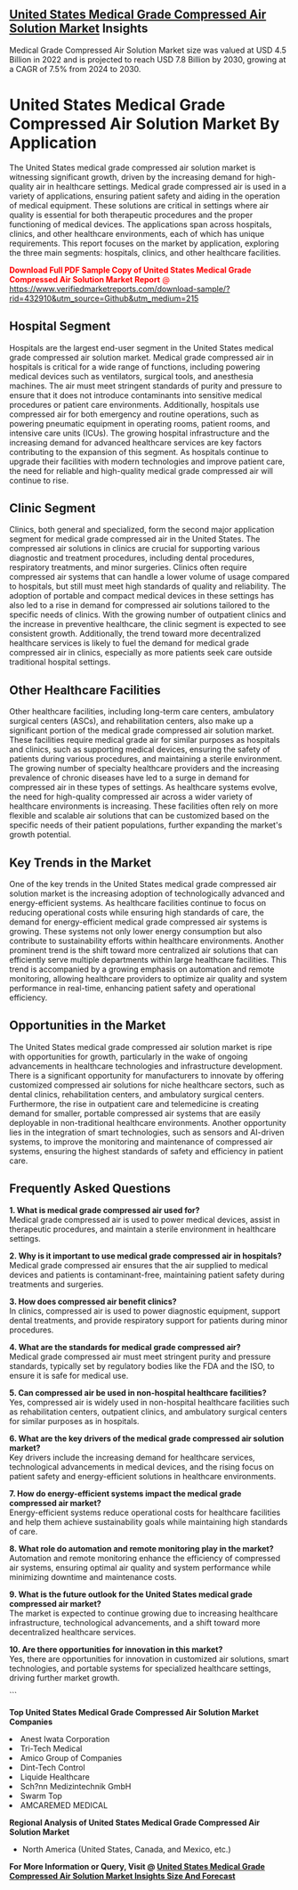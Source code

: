 <h2><a href="https://www.verifiedmarketreports.com/download-sample/?rid=432910&amp;utm_source=Github&amp;utm_medium=215" target="_blank">United States Medical Grade Compressed Air Solution Market</a> Insights</h2><p>Medical Grade Compressed Air Solution Market size was valued at USD 4.5 Billion in 2022 and is projected to reach USD 7.8 Billion by 2030, growing at a CAGR of 7.5% from 2024 to 2030.</p><p><h1>United States Medical Grade Compressed Air Solution Market By Application</h1><p>The United States medical grade compressed air solution market is witnessing significant growth, driven by the increasing demand for high-quality air in healthcare settings. Medical grade compressed air is used in a variety of applications, ensuring patient safety and aiding in the operation of medical equipment. These solutions are critical in settings where air quality is essential for both therapeutic procedures and the proper functioning of medical devices. The applications span across hospitals, clinics, and other healthcare environments, each of which has unique requirements. This report focuses on the market by application, exploring the three main segments: hospitals, clinics, and other healthcare facilities.</p><p><p><span class=""><span style="color: #ff0000;"><strong>Download Full PDF Sample Copy of United States Medical Grade Compressed Air Solution Market Report</strong> @ </span><a href="https://www.verifiedmarketreports.com/download-sample/?rid=432910&amp;utm_source=Github&amp;utm_medium=215" target="_blank">https://www.verifiedmarketreports.com/download-sample/?rid=432910&amp;utm_source=Github&amp;utm_medium=215</a></span></p></p><h2>Hospital Segment</h2><p>Hospitals are the largest end-user segment in the United States medical grade compressed air solution market. Medical grade compressed air in hospitals is critical for a wide range of functions, including powering medical devices such as ventilators, surgical tools, and anesthesia machines. The air must meet stringent standards of purity and pressure to ensure that it does not introduce contaminants into sensitive medical procedures or patient care environments. Additionally, hospitals use compressed air for both emergency and routine operations, such as powering pneumatic equipment in operating rooms, patient rooms, and intensive care units (ICUs). The growing hospital infrastructure and the increasing demand for advanced healthcare services are key factors contributing to the expansion of this segment. As hospitals continue to upgrade their facilities with modern technologies and improve patient care, the need for reliable and high-quality medical grade compressed air will continue to rise.</p><h2>Clinic Segment</h2><p>Clinics, both general and specialized, form the second major application segment for medical grade compressed air in the United States. The compressed air solutions in clinics are crucial for supporting various diagnostic and treatment procedures, including dental procedures, respiratory treatments, and minor surgeries. Clinics often require compressed air systems that can handle a lower volume of usage compared to hospitals, but still must meet high standards of quality and reliability. The adoption of portable and compact medical devices in these settings has also led to a rise in demand for compressed air solutions tailored to the specific needs of clinics. With the growing number of outpatient clinics and the increase in preventive healthcare, the clinic segment is expected to see consistent growth. Additionally, the trend toward more decentralized healthcare services is likely to fuel the demand for medical grade compressed air in clinics, especially as more patients seek care outside traditional hospital settings.</p><h2>Other Healthcare Facilities</h2><p>Other healthcare facilities, including long-term care centers, ambulatory surgical centers (ASCs), and rehabilitation centers, also make up a significant portion of the medical grade compressed air solution market. These facilities require medical grade air for similar purposes as hospitals and clinics, such as supporting medical devices, ensuring the safety of patients during various procedures, and maintaining a sterile environment. The growing number of specialty healthcare providers and the increasing prevalence of chronic diseases have led to a surge in demand for compressed air in these types of settings. As healthcare systems evolve, the need for high-quality compressed air across a wider variety of healthcare environments is increasing. These facilities often rely on more flexible and scalable air solutions that can be customized based on the specific needs of their patient populations, further expanding the market's growth potential.</p><h2>Key Trends in the Market</h2><p>One of the key trends in the United States medical grade compressed air solution market is the increasing adoption of technologically advanced and energy-efficient systems. As healthcare facilities continue to focus on reducing operational costs while ensuring high standards of care, the demand for energy-efficient medical grade compressed air systems is growing. These systems not only lower energy consumption but also contribute to sustainability efforts within healthcare environments. Another prominent trend is the shift toward more centralized air solutions that can efficiently serve multiple departments within large healthcare facilities. This trend is accompanied by a growing emphasis on automation and remote monitoring, allowing healthcare providers to optimize air quality and system performance in real-time, enhancing patient safety and operational efficiency.</p><h2>Opportunities in the Market</h2><p>The United States medical grade compressed air solution market is ripe with opportunities for growth, particularly in the wake of ongoing advancements in healthcare technologies and infrastructure development. There is a significant opportunity for manufacturers to innovate by offering customized compressed air solutions for niche healthcare sectors, such as dental clinics, rehabilitation centers, and ambulatory surgical centers. Furthermore, the rise in outpatient care and telemedicine is creating demand for smaller, portable compressed air systems that are easily deployable in non-traditional healthcare environments. Another opportunity lies in the integration of smart technologies, such as sensors and AI-driven systems, to improve the monitoring and maintenance of compressed air systems, ensuring the highest standards of safety and efficiency in patient care.</p><h2>Frequently Asked Questions</h2><p><strong>1. What is medical grade compressed air used for?</strong><br>Medical grade compressed air is used to power medical devices, assist in therapeutic procedures, and maintain a sterile environment in healthcare settings.</p><p><strong>2. Why is it important to use medical grade compressed air in hospitals?</strong><br>Medical grade compressed air ensures that the air supplied to medical devices and patients is contaminant-free, maintaining patient safety during treatments and surgeries.</p><p><strong>3. How does compressed air benefit clinics?</strong><br>In clinics, compressed air is used to power diagnostic equipment, support dental treatments, and provide respiratory support for patients during minor procedures.</p><p><strong>4. What are the standards for medical grade compressed air?</strong><br>Medical grade compressed air must meet stringent purity and pressure standards, typically set by regulatory bodies like the FDA and the ISO, to ensure it is safe for medical use.</p><p><strong>5. Can compressed air be used in non-hospital healthcare facilities?</strong><br>Yes, compressed air is widely used in non-hospital healthcare facilities such as rehabilitation centers, outpatient clinics, and ambulatory surgical centers for similar purposes as in hospitals.</p><p><strong>6. What are the key drivers of the medical grade compressed air solution market?</strong><br>Key drivers include the increasing demand for healthcare services, technological advancements in medical devices, and the rising focus on patient safety and energy-efficient solutions in healthcare environments.</p><p><strong>7. How do energy-efficient systems impact the medical grade compressed air market?</strong><br>Energy-efficient systems reduce operational costs for healthcare facilities and help them achieve sustainability goals while maintaining high standards of care.</p><p><strong>8. What role do automation and remote monitoring play in the market?</strong><br>Automation and remote monitoring enhance the efficiency of compressed air systems, ensuring optimal air quality and system performance while minimizing downtime and maintenance costs.</p><p><strong>9. What is the future outlook for the United States medical grade compressed air market?</strong><br>The market is expected to continue growing due to increasing healthcare infrastructure, technological advancements, and a shift toward more decentralized healthcare services.</p><p><strong>10. Are there opportunities for innovation in this market?</strong><br>Yes, there are opportunities for innovation in customized air solutions, smart technologies, and portable systems for specialized healthcare settings, driving further market growth.</p>```</p><p><strong>Top United States Medical Grade Compressed Air Solution Market Companies</strong></p><div data-test-id=""><p><li>Anest Iwata Corporation</li><li> Tri-Tech Medical</li><li> Amico Group of Companies</li><li> Dint-Tech Control</li><li> Liquide Healthcare</li><li> Sch?nn Medizintechnik GmbH</li><li> Swarm Top</li><li> AMCAREMED MEDICAL</li></p><div><strong>Regional Analysis of&nbsp;United States Medical Grade Compressed Air Solution Market</strong></div><ul><li dir="ltr"><p dir="ltr">North America&nbsp;(United States, Canada, and Mexico, etc.)</p></li></ul><p><strong>For More Information or Query, Visit @&nbsp;</strong><strong><a href="https://www.verifiedmarketreports.com/product/medical-grade-compressed-air-solution-market/?utm_source=Github&amp;utm_medium=215" target="_blank">United States Medical Grade Compressed Air Solution Market Insights Size And Forecast</a></strong></p></div>
